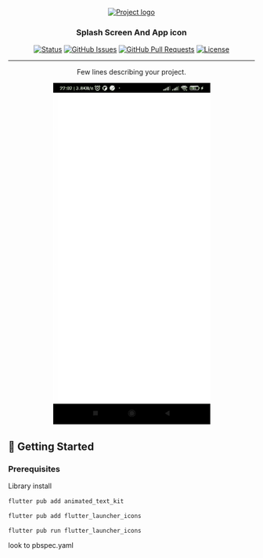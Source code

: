 <p align="center">
  <a href="" rel="noopener">
 <img width=200px height=200px src="https://i.imgur.com/6wj0hh6.jpg" alt="Project logo"></a>
</p>

<h3 align="center">Splash Screen And App icon</h3>

<div align="center">

[![Status](https://img.shields.io/badge/status-active-success.svg)]()
[![GitHub Issues](https://img.shields.io/github/issues/kylelobo/The-Documentation-Compendium.svg)](https://github.com/kylelobo/The-Documentation-Compendium/issues)
[![GitHub Pull Requests](https://img.shields.io/github/issues-pr/kylelobo/The-Documentation-Compendium.svg)](https://github.com/kylelobo/The-Documentation-Compendium/pulls)
[![License](https://img.shields.io/badge/license-MIT-blue.svg)](/LICENSE)

</div>

---

<p align="center"> Few lines describing your project.
    <br> 
</p>
<p align="center">
  <img src="https://github.com/Kaies00/FlutterGudeline/blob/master/lib/app_icon_splashScreen/splashScreen.gif">

</p>



## 🏁 Getting Started <a name = "getting_started"></a>


### Prerequisites

Library install

```
flutter pub add animated_text_kit
```
```
flutter pub add flutter_launcher_icons
```
```
flutter pub run flutter_launcher_icons
```
look to pbspec.yaml